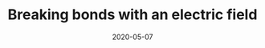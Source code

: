 ---
title: Breaking bonds with an electric field
layout: default
modal-id: 6
date: 2020-05-07
img: evaporate.jpg
alt: image-alt
project-date: April 2020
action: <a href="https://journals.aps.org/prl/abstract/10.1103/PhysRevLett.118.106101">Read the paper</a><p>(Requires journal subscription)</p>
category: Research Paper
description: Strong (10^10 V/m) electric fields capable of inducing atomic bond breaking represent a powerful tool for surface chemistry. However, their exact effects are difficult to predict due to a lack of suitable tools to probe their associated atomic-scale mechanisms. Here we introduce a generalized dipole correction for charged repeated-slab models that controls the electric field on both sides of the slab, thereby enabling direct theoretical treatment of field-induced bond-breaking events. As a prototype application, we consider field evaporation from a kinked W surface. We reveal two qualitatively different desorption mechanisms that can be selected by the magnitude of the applied field.
---